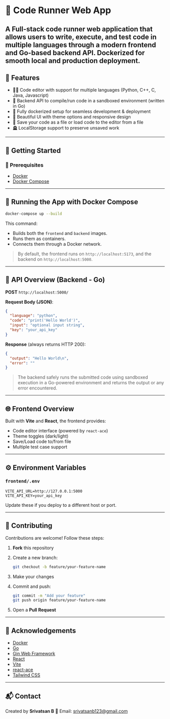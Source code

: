# 🧠 Code Runner Web App

## A Full-stack code runner web application that allows users to write, execute, and test code in multiple languages through a modern frontend and Go-based backend API. Dockerized for smooth local and production deployment.

## 🚀 Features

* 🧑‍💻 Code editor with support for multiple languages (Python, C++, C, Java, Javascript)
* 📡 Backend API to compile/run code in a sandboxed environment (written in Go)
* 🐳 Fully dockerized setup for seamless development & deployment
* 🎨 Beautiful UI with theme options and responsive design
* 📄 Save your code as a file or load code to the editor from a file
* 🪦 LocalStorage support to preserve unsaved work

---

## 💪 Getting Started

### 🔧 Prerequisites

* [Docker](https://www.docker.com/)
* [Docker Compose](https://docs.docker.com/compose/)

---

## 🐳 Running the App with Docker Compose

```bash
docker-compose up --build
```

This command:

* Builds both the `frontend` and `backend` images.
* Runs them as containers.
* Connects them through a Docker network.

> By default, the frontend runs on `http://localhost:5173`, and the backend on `http://localhost:5000`.

---

## 📅 API Overview (Backend - Go)

**POST** `http://localhost:5000/`

**Request Body (JSON)**:

```json
{
  "language": "python",
  "code": "print('Hello World')",
  "input": "optional input string",
  "key": "your_api_key"
}
```

**Response** (always returns HTTP 200):

```json
{
  "output": "Hello World\n",
  "error": ""
}
```

> The backend safely runs the submitted code using sandboxed execution in a Go-powered environment and returns the output or any error encountered.

---

## 🌐 Frontend Overview

Built with **Vite** and **React**, the frontend provides:

* Code editor interface (powered by `react-ace`)
* Theme toggles (dark/light)
* Save/Load code to/from file
* Multiple test case support

---

## ⚙️ Environment Variables

### `frontend/.env`

```env
VITE_API_URL=http://127.0.0.1:5000
VITE_API_KEY=your_api_key
```

Update these if you deploy to a different host or port.

---

## 👥 Contributing

Contributions are welcome! Follow these steps:

1. **Fork** this repository
2. Create a new branch:

   ```bash
   git checkout -b feature/your-feature-name
   ```
3. Make your changes
4. Commit and push:

   ```bash
   git commit -m "Add your feature"
   git push origin feature/your-feature-name
   ```
5. Open a **Pull Request**

---

## 🙌 Acknowledgements

* [Docker](https://www.docker.com/)
* [Go](https://go.dev/)
* [Gin Web Framework](https://gin-gonic.com/)
* [React](https://reactjs.org/)
* [Vite](https://vitejs.dev/)
* [react-ace](https://www.npmjs.com/package/react-ace)
* [Tailwind CSS](https://tailwindcss.com/)

---

## 📬 Contact

Created by **Srivatsan B**
📧 Email: [srivatsanb123@gmail.com](mailto:srivatsanb123@gmail.com)
